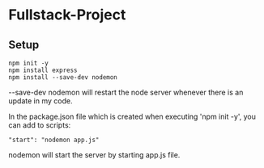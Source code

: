 # Fullstack-Project

## Setup
```
npm init -y
npm install express
npm install --save-dev nodemon
```
--save-dev nodemon will restart the node server whenever there is an update in my code.

In the package.json file which is created when executing 'npm init -y', you can add to scripts:
```
"start": "nodemon app.js"
```
nodemon will start the server by starting app.js file.
